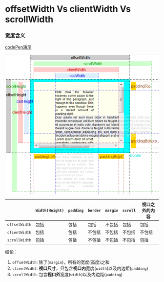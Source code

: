 # offsetWidth Vs clientWidth Vs scrollWidth

### 宽度含义

[codePen演示](https://codepen.io/Divcutu/pen/abXPEJB?editors=1111 '演示')

![示意图](../assets/offsetWidth-clientWidth-scrollWidth.png '示意图')

||`Width(Height)`|`padding`|`border`|`margin`|`scroll`|视口之外的内容|
|---|---|---|---|---|---|---|
|`offsetWidth`|包括|包括|包括|不包括|包括|包括|
|`clientWidth`|包括|包括|不包括|不包括|不包括|不包括|
|`scrollWidth`|包括|包括|不包括|不包括|不包括|包括|

结论：

1. `offsetWidth`:  除了(`margin`)，所有的宽度(高度)之和
2. `clientWidht`: **视口尺寸**，只包含**视口内**宽度(`width`)以及内边距(`padding`)
3. `scrollWidth`: 包含**视口外**宽度(`width`)以及内边距(`padding`)